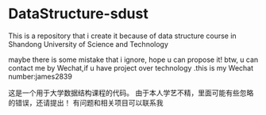 # DataStructure-sdust
This is a repository that i create it because of data structure course in Shandong University of Science and Technology

maybe there is some mistake that i ignore, hope u can propose it! 
btw, u can contact me by Wechat,if u have project over technology .this is my Wechat number:james2839


这是一个用于大学数据结构课程的代码。
由于本人学艺不精，里面可能有些忽略的错误，还请提出！
有问题和相关项目可以联系我
